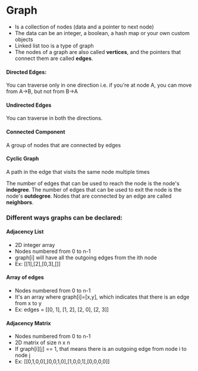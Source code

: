 # Graph
* Is a collection of nodes (data and a pointer to next node)
* The data can be an integer, a boolean, a hash map or your own custom objects
* Linked list too is a type of graph
* The nodes of a graph are also called <b>vertices</b>, and the pointers that connect them are called <b>edges</b>.

#### Directed Edges:
You can traverse only in one direction i.e. if you're at node A, you can move from A->B, but not from B->A</br>
#### Undirected Edges
You can traverse in both the directions.
#### Connected Component
A group of nodes that are connected by edges
#### Cyclic Graph
A path in the edge that visits the same node multiple times

The number of edges that can be used to reach the node is the node's <b>indegree</b>. The number of edges that can be used to exit the node is the node's <b>outdegree</b>. Nodes that are connected by an edge are called <b>neighbors</b>.

### Different ways graphs can be declared:
#### Adjacency List
* 2D integer array
* Nodes numbered from 0 to n-1
* graph[i] will have all the outgoing edges from the ith node
* Ex: [[1],[2],[0,3],[]]

#### Array of edges
* Nodes numbered from 0 to n-1
* It's an array where graph[i]=[x,y], which indicates that there is an edge from x to y
* Ex: edges = [[0, 1], [1, 2], [2, 0], [2, 3]]

#### Adjacency Matrix
* Nodes numbered from 0 to n-1 
* 2D matrix of size n x n
* If graph[i][j] == 1, that means there is an outgoing edge from node i to node j
* Ex: [[0,1,0,0],[0,0,1,0],[1,0,0,1],[0,0,0,0]]